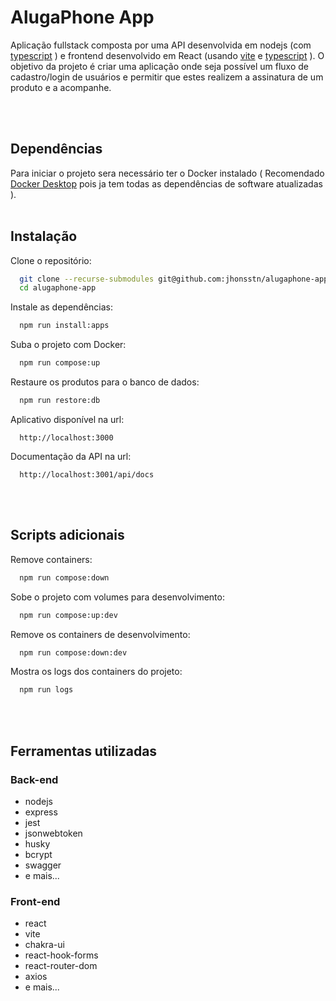 # AlugaPhone App

Aplicação fullstack composta por uma API desenvolvida em nodejs (com [typescript](https://www.typescriptlang.org/) ) e frontend desenvolvido em React (usando [vite](https://vitejs.dev/) e [typescript](https://www.typescriptlang.org/) ). O objetivo da projeto é criar uma aplicação onde seja possível um fluxo de cadastro/login de usuários e permitir que estes realizem a assinatura de um produto e a acompanhe.

<br/><br/>


## Dependências
Para iniciar o projeto sera necessário ter o Docker instalado ( Recomendado [Docker Desktop](https://docs.docker.com/desktop/) pois ja tem todas as dependências de software atualizadas ).
<br/><br/>

## Instalação

Clone o repositório:
```bash
  git clone --recurse-submodules git@github.com:jhonsstn/alugaphone-app.git
  cd alugaphone-app
```

Instale as dependências:
```bash
  npm run install:apps
```

Suba o projeto com Docker:
```bash
  npm run compose:up
```

Restaure os produtos para o banco de dados:
```bash
  npm run restore:db
```

Aplicativo disponível na url:
```
  http://localhost:3000
```

Documentação da API na url:
```
  http://localhost:3001/api/docs
```
<br/><br/>


## Scripts adicionais
Remove containers:
```bash
  npm run compose:down
```
Sobe o projeto com volumes para desenvolvimento:
```bash
  npm run compose:up:dev
```
Remove os containers de desenvolvimento:
```bash
  npm run compose:down:dev
```
Mostra os logs dos containers do projeto:
```bash
  npm run logs
```
<br/><br/>

## Ferramentas utilizadas
### Back-end
- nodejs
- express
- jest
- jsonwebtoken
- husky
- bcrypt
- swagger
- e mais...

### Front-end
- react
- vite
- chakra-ui
- react-hook-forms
- react-router-dom
- axios
- e mais...

<br/><br/>